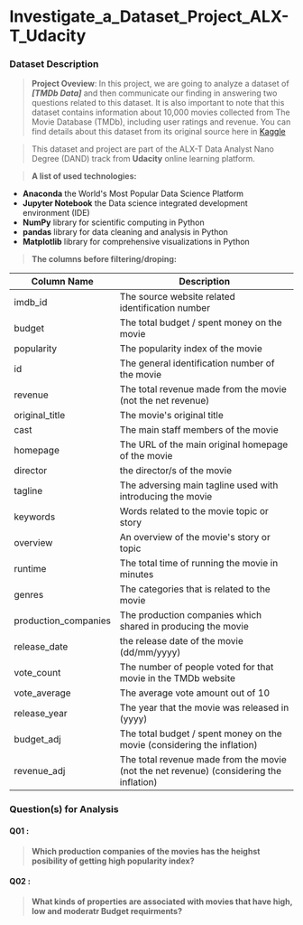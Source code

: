 # Investigate_a_Dataset_Project_ALX-T_Udacity


### Dataset Description 

>**Project Oveview**: In this project, we are going to analyze a dataset of ***[TMDb Data]*** and then communicate our finding in answering two questions related to this dataset. It is also important to note that this dataset contains information about 10,000 movies collected from The Movie Database (TMDb), including user ratings and revenue. You can find details about this dataset from its original source here in [Kaggle](https://www.google.com/url?q=https://www.kaggle.com/tmdb/tmdb-movie-metadata&sa=D&ust=1532469042115000)

>This dataset and project are part of the ALX-T Data Analyst Nano Degree (DAND) track from **Udacity** online learning platform.
 
> **A list of used technologies:**
* **Anaconda** the World's Most Popular Data Science Platform
* **Jupyter Notebook** the Data science integrated development environment (IDE)
* **NumPy** library for scientific computing in Python 
* **pandas** library for data cleaning and analysis in Python
* **Matplotlib** library for comprehensive visualizations in Python


>

>**The columns before filtering/droping:** 

| Column Name | Description |
| --- | --- |
| imdb_id | The source website related identification number  |
| budget | The total budget / spent money on the movie |
| popularity | The popularity index of the movie |
| id | The general identification number of the movie |
| revenue | The total revenue made from the movie (not the net revenue) |
| original_title | The movie's original title |
| cast | The main staff members of the movie |
| homepage | The URL of the main original homepage of the movie |
| director | the director/s of the movie |
| tagline | The adversing main tagline used with introducing the movie |
| keywords | Words related to the movie topic or story |
| overview | An overview of the movie's story or topic |
| runtime | The total time of running the movie in minutes |
| genres | The categories that is related to the movie  |
| production_companies | The production companies which shared in producing the movie |
| release_date | the release date of the movie (dd/mm/yyyy) |
| vote_count | The number of people voted for that movie in the TMDb website |
| vote_average | The average vote amount out of 10 |
| release_year | The year that the movie was released in (yyyy) |
| budget_adj | The total budget / spent money on the movie (considering the inflation) |
| revenue_adj | The total revenue made from the movie (not the net revenue) (considering the inflation) |


### Question(s) for Analysis

#### Q01 :
> **Which production companies of the movies has the heighst posibility of getting high popularity index?**
#### Q02 :  
> **What kinds of properties are associated with movies that have high, low and moderatr Budget requirments?**


